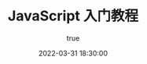 ---
pageComponent:
  name: Catalogue
  data:
    path: 02.专栏/04.JavaScript入门教程
    imgUrl: /img/JS.png
    description: 本专栏内容转载自 阮一峰 <a href='https://github.com/wangdoc/javascript-tutorial' target='_blank'>《JavaScript 教程》</a>，并在此基础上添加相关学习笔记，版权归原作者所有。 
title: JavaScript 入门教程
date: 2022-03-31 18:30:00
permalink: /column/js/
article: false
comment: false
editLink: false
author:
  name: Runs
  link: https://github.com/foreverRuns
---